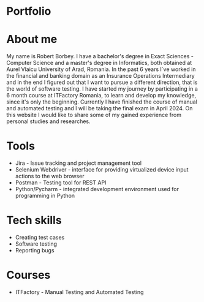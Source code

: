 # Portfolio

# About me

My name is Robert Borbey. I have a bachelor's degree in Exact Sciences - Computer Science and a master's degree in Informatics, both obtained at Aurel Vlaicu University of Arad, Romania. In the past 6 years I`ve worked in the financial and banking domain as an Insurance Operations Intermediary and in the end I figured out that I want to pursue a different direction, that is the world of software testing. I have started my journey by participating in a 6 month course at ITFactory Romania, to learn and develop my knowledge, since it's only the beginning. Currently I have finished the course of manual and automated testing and I will be taking the final exam in April 2024. On this website I would like to share some of my gained experience from personal studies and researches.

# Tools
* Jira - Issue tracking and project management tool
* Selenium Webdriver - interface for providing virtualized device input actions to the web browser
* Postman - Testing tool for REST API
* Python/Pycharm - integrated development environment used for programming in Python

# Tech skills
* Creating test cases
* Software testing
* Reporting bugs

# Courses
* ITFactory - Manual Testing and Automated Testing
